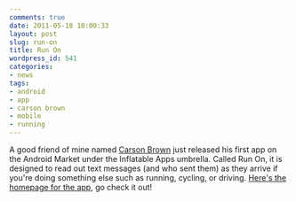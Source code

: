 ```yaml
---
comments: true
date: 2011-05-18 10:00:33
layout: post
slug: run-on
title: Run On
wordpress_id: 541
categories:
- news
tags:
- android
- app
- carson brown
- mobile
- running
---
```


A good friend of mine named [Carson Brown](http://twitter.com/#!/carson_) just released his first app on the Android Market under the Inflatable Apps umbrella. Called Run On, it is designed to read out text messages (and who sent them) as they arrive if you're doing something else such as running, cycling, or driving. [Here's the homepage for the app](http://inflatableapps.com/apps/run-on/), go check it out!


